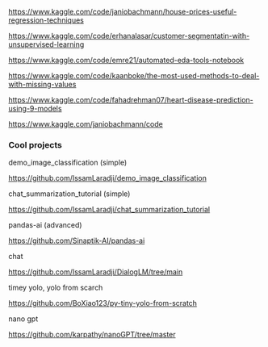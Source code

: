 
https://www.kaggle.com/code/janiobachmann/house-prices-useful-regression-techniques

https://www.kaggle.com/code/erhanalasar/customer-segmentatin-with-unsupervised-learning

https://www.kaggle.com/code/emre21/automated-eda-tools-notebook

https://www.kaggle.com/code/kaanboke/the-most-used-methods-to-deal-with-missing-values

https://www.kaggle.com/code/fahadrehman07/heart-disease-prediction-using-9-models

https://www.kaggle.com/janiobachmann/code


### Cool projects

demo_image_classification (simple)

https://github.com/IssamLaradji/demo_image_classification

chat_summarization_tutorial (simple)

https://github.com/IssamLaradji/chat_summarization_tutorial

pandas-ai (advanced)

https://github.com/Sinaptik-AI/pandas-ai

chat 

https://github.com/IssamLaradji/DialogLM/tree/main

timey yolo, yolo from scarch

https://github.com/BoXiao123/py-tiny-yolo-from-scratch

nano gpt 

https://github.com/karpathy/nanoGPT/tree/master
